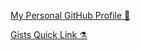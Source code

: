 [My Personal GitHub Profile 🤝](https://github.com/Carlovo)

[Gists Quick Link ⚗️](https://gist.github.com/carlovoSBP)
